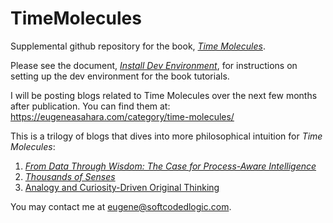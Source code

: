 # TimeMolecules
Supplemental github repository for the book, <a href="https://technicspub.com/time-molecules/" target="_blank"><em>Time Molecules</em></a>.

Please see the document, <a href="https://github.com/MapRock/TimeMolecules/blob/main/docs/install_timemolecules_dev_env.pdf/" target="_blank"><em>Install Dev Environment</em></a>, for instructions on setting up the dev environment for the book tutorials.

I will be posting blogs related to Time Molecules over the next few months after publication. You can find them at: https://eugeneasahara.com/category/time-molecules/

<p>This is a trilogy of blogs that dives into more philosophical intuition for <em>Time Molecules</em>:</p>


<ol>
  <li><a href="https://eugeneasahara.com/2025/05/30/from-data-through-wisdom-the-case-for-process-aware-intelligence/"><em>From Data Through Wisdom: The Case for Process-Aware Intelligence</em></a></li>
  <li><a href="https://eugeneasahara.com/2025/06/15/thousands-of-senses/"><em>Thousands of Senses</em></a></li>
  <li><a href="https://eugeneasahara.com/2025/06/27/analogy-and-curiosity-driven-original-thinking/">Analogy and Curiosity-Driven Original Thinking</a></li>
</ol>
<p>You may contact me at <a href="mailto:eugene@softcodedlogic.com">eugene@softcodedlogic.com</a>.</p>

